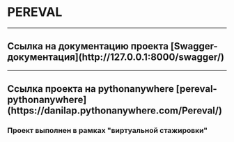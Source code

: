 # PEREVAL
<hr>
<h2>Ссылка на документацию проекта
  [Swagger-документация](http://127.0.0.1:8000/swagger/)
</h2>
<hr>
<h2>Ссылка проекта на pythonanywhere
  [pereval-pythonanywhere](https://danilap.pythonanywhere.com/Pereval/)
</h2>
<h3>Проект выполнен в рамках "виртуальной стажировки"</h3>
